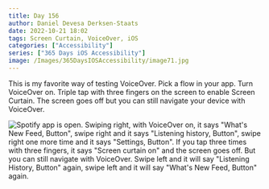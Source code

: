 ```yaml
---
title: Day 156
author: Daniel Devesa Derksen-Staats
date: 2022-10-21 18:02
tags: Screen Curtain, VoiceOver, iOS
categories: ["Accessibility"]
series: ["365 Days iOS Accessibility"]
image: /Images/365DaysIOSAccessibility/image71.jpg
---
```


This is my favorite way of testing VoiceOver. Pick a flow in your app. Turn VoiceOver on. Triple tap with three fingers on the screen to enable Screen Curtain. The screen goes off but you can still navigate your device with VoiceOver.

![Spotify app is open. Swiping right, with VoiceOver on, it says "What's New Feed, Button", swipe right and it says "Listening history, Button", swipe right one more time and it says "Settings, Button". If you tap three times with three fingers, it says "Screen curtain on" and the screen goes off. But you can still navigate with VoiceOver. Swipe left and it will say "Listening History, Button" again, swipe left and it will say "What's New Feed, Button" again.](/Images/365DaysIOSAccessibility/image71.jpg)